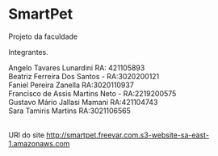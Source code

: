 # SmartPet
Projeto da faculdade 

Integrantes.

Angelo Tavares Lunardini RA: 421105893<br>
Beatriz Ferreira Dos Santos - RA:3020200121<br>
Faniel Pereira Zanella RA:3020110937<br>
Francisco de Assis Martins Neto - RA:2219200575<br>
Gustavo Mário Jallasi Mamani RA:421104743<br>
Sara Tamiris Martins  RA:3021106565<br>
<br>


URl do site <vr>
http://smartpet.freevar.com.s3-website-sa-east-1.amazonaws.com



